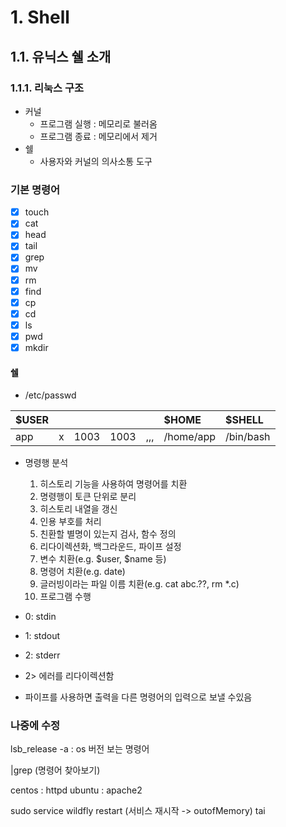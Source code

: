 # 1. Shell

## 1.1. 유닉스 쉘 소개

### 1.1.1. 리눅스 구조

- 커널
  - 프로그램 실행 : 메모리로 불러옴
  - 프로그램 종료 : 메모리에서 제거
- 쉘
  - 사용자와 커널의 의사소통 도구

### 기본 명령어
- [x] touch
- [x] cat
- [x] head
- [x] tail
- [x] grep
- [x] mv
- [x] rm
- [x] find
- [x] cp
- [x] cd
- [x] ls
- [x] pwd
- [x] mkdir

#### 쉘
- /etc/passwd

| \$USER |     |      |      |     | \$HOME    | \$SHELL   |
| :----- | :-- | :--- | :--- | :-- | :-------- | :-------- |
| app    | x   | 1003 | 1003 | ,,, | /home/app | /bin/bash |


- 명령행 분석
  1. 히스토리 기능을 사용하여 명령어를 치환
  2. 명령행이 토큰 단위로 분리
  3. 히스토리 내열을 갱신
  4. 인용 부호를 처리
  5. 친환할 별명이 있는지 검사, 함수 정의
  6. 리다이렉션화, 백그라운드, 파이프 설정
  7. 변수 치환(e.g. $user, $name 등)
  8. 명령어 치환(e.g. date)
  9. 글러빙이라는 파일 이름 치환(e.g. cat abc.??, rm *.c)
  10. 프로그램 수행

- 0: stdin
- 1: stdout
- 2: stderr
- 2> 에러를 리다이렉션함

- 파이프를 사용하면 출력을 다른 명령어의 입력으로 보낼 수있음

### 나중에 수정
lsb_release -a : os 버전 보는 명령어

|grep (명령어 찾아보기)

centos : httpd
ubuntu : apache2

sudo service wildfly restart (서비스 재시작 -> outofMemory)
tai